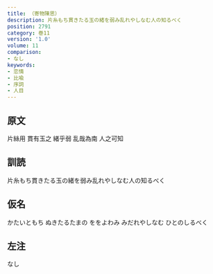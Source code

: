 ```yaml
---
title: （寄物陳思）
description: 片糸もち貫きたる玉の緒を弱み乱れやしなむ人の知るべく
position: 2791
category: 巻11
version: '1.0'
volume: 11
comparison:
- なし
keywords:
- 恋情
- 比喩
- 序詞
- 人目
---
```


## 原文

片絲用 貫有玉之 緒乎弱 乱哉為南 人之可知

## 訓読

片糸もち貫きたる玉の緒を弱み乱れやしなむ人の知るべく

## 仮名

かたいともち ぬきたるたまの ををよわみ みだれやしなむ ひとのしるべく

## 左注

なし
